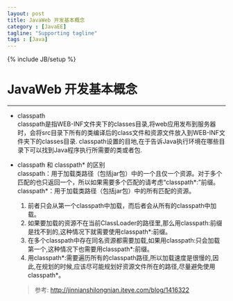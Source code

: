 ```yaml
---
layout: post
title: JavaWeb 开发基本概念
category : [JavaEE]
tagline: "Supporting tagline"
tags : [Java]
---
```

{% include JB/setup %}
# JavaWeb 开发基本概念
---

- classpath  
classpath是指WEB-INF文件夹下的classes目录,将web应用发布到服务器时，会将src目录下所有的类编译后的class文件和资源文件放入到WEB-INF文件夹下的classes目录.
classpath设置的目地,在于告诉Java执行环境在哪些目录下可以找到Java程序执行所需要的类或者包.

- classpath 和 classpath* 的区别       
classpath：用于加载类路径（包括jar包）中的一个且仅一个资源。对于多个匹配的也只返回一个，所以如果需要多个匹配的请考虑“classpath*:”前缀。
classpath*：用于加载类路径（包括jar包）中的所有匹配的资源。
    1. 前者只会从第一个classpath中加载，而后者会从所有的classpath中加载。
    2. 如果要加载的资源不在当前ClassLoader的路径里,那么用classpath:前缀是找不到的,这种情况下就需要使用classpath*:前缀。
    3. 在多个classpath中存在同名资源都需要加载,如果用classpath:只会加载第一个,这种情况下也需要用classpath*:前缀。
    4. 用classpath*:需要遍历所有的classpath路径,所以加载速度是很慢的,因此,在规划的时候,应该尽可能规划好资源文件所在的路径,尽量避免使用classpath*。
    
    >参考: http://jinnianshilongnian.iteye.com/blog/1416322

